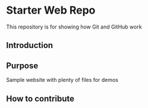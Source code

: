# Starter Web Repo

This repository is for showing how Git and GitHub work


## Introduction

## Purpose

Sample website with plenty of files for demos

## How to contribute